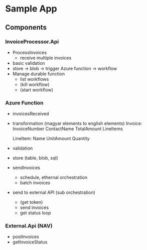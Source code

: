 # Sample App
## Components

### InvoiceProcessor.Api
- ProcessInvoices
  - receive multiple invoices
- basic validation
- store -> blob -> trigger Azure function -> workflow
- Manage durable function
  - list workflows
  - (kill workflow)
  - (start workflow)
  
### Azure Function
- invoicesReceived
- transformation (magyar elements to english elements)
  Invoice:
    InvoiceNumber
    ContactName
    TotalAmount
      LineItems
    
    LineItem:
    Name
      UnitAmount
      Quantity  		
- validation
- store (table, blob, sql)
- sendInvoices
  - schedule, ethernal orchestration
  - batch invoices
- send to external API (sub orchestration)
  - (get token)
  - send invoices
  - get status loop

### External.Api (NAV)
- postInvoices
- getInvoiceStatus